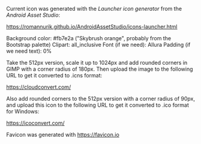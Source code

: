 Current icon was generated with the _Launcher icon generator_ from the
_Android Asset Studio_:

https://romannurik.github.io/AndroidAssetStudio/icons-launcher.html

Background color: #fb7e2a ("Skybrush orange", probably from the Bootstrap
palette)
Clipart: all_inclusive
Font (if we need): Allura
Padding (if we need text): 0%

Take the 512px version, scale it up to 1024px and add rounded corners in
GIMP with a corner radius of 180px. Then upload the image to the following
URL to get it converted to .icns format:

https://cloudconvert.com/

Also add rounded corners to the 512px version with a corner radius of 90px,
and upload this icon to the following URL to get it converted to .ico format
for Windows:

https://icoconvert.com/

Favicon was generated with https://favicon.io

